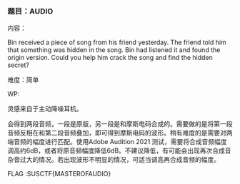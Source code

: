 ### 题目：AUDIO 

内容：

Bin received a piece of song from his friend yesterday. The friend told him that something was hidden in the song. Bin had listened it and found the origin version. Could you help him crack the song and find the hidden secret?

难度：简单

WP:

灵感来自于主动降噪耳机。

会得到两段音频，一段是原版，另一段是和摩斯电码合成的。需要做的是将第一段音频反相在和第二段音频叠加，即可得到摩斯电码的波形。稍有难度的是需要对两端音频的幅度进行匹配。使用Adobe Audition 2021 测试，需要将合成音频幅度调高约6dB，或者将原音频幅度降低6dB。不建议降低，有可能会出现再次合成音杂音过大的情况。若出现波形不明显的情况，可适当调高再合成音频的幅度。

FLAG :SUSCTF{MASTEROFAUDIO}
